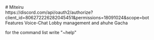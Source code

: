 <p># Miteiru<br>
https://discord.com/api/oauth2/authorize?client_id=806272226282045451&permissions=18091024&scope=bot<br>
Features Voice-Chat Lobby management and ahuhe Gacha</p>

for the command list write "~help"
